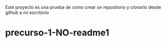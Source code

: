 Este proyecto es una prueba de como crear un repositorio y clonarlo desde github a mi escritorio
# precurso-1-NO-readme1
